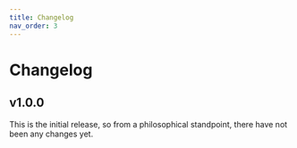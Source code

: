 ```yaml
---
title: Changelog
nav_order: 3
---
```


# Changelog

## v1.0.0

This is the initial release, so from a philosophical standpoint, there have not been any changes yet.
